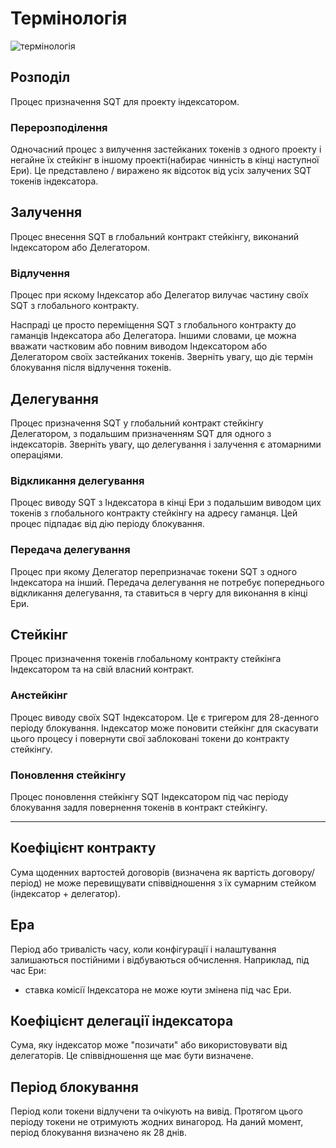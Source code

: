 # Термінологія

![термінологія](/assets/img/terminology.png)

## **Розподіл**

Процес призначення SQT для проекту індексатором.

### **Перерозподілення**

Одночасний процес з вилучення застейканих токенів з одного проекту і негайне їх стейкінг в іншому проекті(набирає чинність в кінці наступної Ери). Це представлено / виражено як відсоток від усіх залучених SQT токенів індексатора.

## **Залучення**

Процес внесення SQT в глобальний контракт стейкінгу, виконаний Індексатором або Делегатором.

### **Відлучення**

Процес при яскому Індексатор або Делегатор вилучає частину своїх SQT з глобального контракту.

Наспраді це просто переміщення SQT з глобального контракту до гаманців Індексатора або Делегатора. Іншими словами, це можна вважати частковим або повним виводом Індексатором або Делегатором своїх застейканих токенів. Зверніть увагу, що діє термін блокування після відлучення токенів.

## **Делегування**

Процес призначення SQT у глобальний контракт стейкінгу Делегатором, з подальшим призначенням SQT для одного з індексаторів. Зверніть увагу, що делегування і залучення є атомарними операціями.

### **Відкликання делегування**

Процес виводу SQT з Індексатора в кінці Ери з подальшим виводом цих токенів з глобального контракту стейкінгу на адресу гаманця. Цей процес підпадає від дію періоду блокування.

### **Передача делегування**

Процес при якому Делегатор перепризначає токени SQT з одного Індексатора на інший. Передача делегування не потребує попереднього відкликання делегування, та ставиться в чергу для виконання в кінці Ери.

## **Стейкінг**

Процес призначення токенів глобальному контракту стейкінга Індексатором та на свій власний контракт.

### **Анстейкінг**

Процес виводу своїх SQT Індексатором. Це є тригером для 28-денного періоду блокування. Індексатор може поновити стейкінг для скасувати цього процесу і повернути свої заблоковані токени до контракту стейкінгу.

### **Поновлення стейкінгу**

Процес поновлення стейкінгу SQT Індексатором під час періоду блокування задля повернення токенів в контракт стейкінгу.

---

## **Коефіцієнт контракту**

Сума щоденних вартостей договорів (визначена як вартість договору/період) не може перевищувати співвідношення з їх сумарним стейком (індексатор + делегатор).

## **Ера**

Період або тривалість часу, коли конфігурації і налаштування залишаються постійними і відбуваються обчислення. Наприклад, під час Ери:

- ставка комісії Індексатора не може юути змінена під час Ери.

## **Коефіцієнт делегації індексатора**

Сума, яку індексатор може "позичати" або використовувати від делегаторів. Це співвідношення ще має бути визначене.

## **Період блокування**

Період коли токени відлучени та очікують на вивід. Протягом цього періоду токени не отримують жодних винагород. На даний момент, період блокування визначено як 28 днів.
